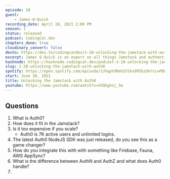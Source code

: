 ```yaml
---
episode: 28
guest: 
    - James-Q-Quick
recording_date: April 28, 2021 2:00 PM
season: 1
status: released
podcast: CodingCat.dev
chapters_done: true
cloudinary_convert: false
devto: https://dev.to/codingcatdev/1-28-unlocking-the-jamstack-with-auth0-17hf
excerpt: James Q Quick is an expert on all things Jamstack and authentication, we were able to sit down and chat about Auth0 and his past experiences.
hashnode: https://hashnode.codingcat.dev/podcast-1-28-unlocking-the-jamstack-with-auth0
slug: 1-28-unlocking-the-jamstack-with-auth0
spotify: https://open.spotify.com/episode/1JhqpYdReU2V1ks9PEbzUm?si=PBLF3Sh-QaKzDiOBGfFYkQ
start: June 30, 2021
title: Unlocking the Jamstack with Auth0
youtube: https://www.youtube.com/watch?v=S5Qbghoj_5w
---
```

## Questions

1. What is Auth0?
2. How does it fit in the Jamstack?
3. Is it too expensive if you scale?
    - Auth0 is 7K active users and unlimited logins.
4. The latest Auth0 NodeJS SDK was just released, do you see this as a game changer?
5. How do you integrate this with with something like Firebase, Fauna, AWS AppSync?
6. What is the difference between AuthN and AuthZ and what does Auth0 handle?
7.